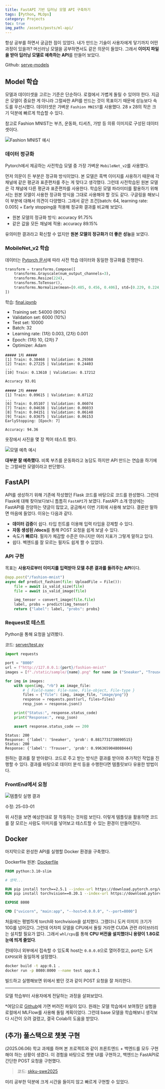 ```yaml
---
title: FastAPI 기반 딥러닝 모델 API 구축하기
tags: [Python, MLOps]
category: Projects
toc: true 
img_path: /assets/posts/ml-api/
---
```


항상 공부를 하면서 궁금한 점이 있었다. 내가 만드는 기술이 사용자에게 닿기까지 어떤 과정이 있을까? 머신러닝 모델을 공부하면서도 같은 의문이 들었다. 그래서 **이미지 파일을 받아 딥러닝 모델로 예측하는 API**를 만들어 보았다.

Github: [serve-models](https://github.com/denev6/serve-models)

## Model 학습

모델과 데이터셋을 고르는 기준은 단순하다. 로컬에서 가볍게 돌릴 수 있어야 한다. 지금은 모델이 중요한 게 아니라 그럴싸한 API를 만드는 것이 목표이기 때문에 성능보다 속도를 우선시했다. 데이터셋은 가벼운 `Fashion MNIST`를 사용했다. 28 x 28의 작은 크기 덕분에 빠르게 학습할 수 있다.

참고로 Fashion MNIST는 부츠, 운동화, 티셔츠, 가방 등 의류 이미지로 구성된 데이터셋이다.

![Fashion MNIST 예시](fashion-mnist.png)

### 데이터 정규화

Pytorch에서 제공하는 사전학습 모델 중 가장 가벼운 `MobileNet_v2`를 사용했다.

먼저 의문이 든 부분은 정규화 방식이었다. 본 모델은 흑백 이미지를 사용하기 때문에 각 채널에 같은 평균과 표준편차를 주는 게 맞다고 생각했다. 그런데 사전학습된 원본 모델은 각 채널에 다른 평균과 표준편차를 사용한다. 학습된 모델 파라미터를 활용하기 위해서는 원본 모델이 사용한 정규화 방식을 그대로 사용해야 할 것도 같다. 구글링을 해보니 이 부분에 대해서 의견이 다양했다. 그래서 같은 조건\[batch: 64, learning rate: 0.005\] + Early stopping을 적용해 정규화 결과를 비교해 보았다.

- 원본 모델의 정규화 방식: accuracy 91.75%
- 같은 값을 모든 채널에 적용: accuracy 89.15%

유의미한 결과라고 확신할 수 없지만 **원본 모델의 정규화가 더 좋은 성능**을 보였다.

### MobileNet_v2 학습

데이터는 [Pytorch 문서](https://pytorch.org/hub/pytorch_vision_mobilenet_v2/)에 따라 사전 학습 데이터와 동일한 정규화를 진행한다.

```python
transform = transforms.Compose([
    transforms.Grayscale(num_output_channels=3),
    transforms.Resize(224),
    transforms.ToTensor(),
    transforms.Normalize(mean=[0.485, 0.456, 0.406], std=[0.229, 0.224, 0.225]),
])
```

학습: [final.ipynb](https://github.com/denev6/serve-models/blob/main/src/lib/server/MobileNet/final.ipynb)

- Training set: 54000 (90%)
- Validation set: 6000 (10%)
- Test set: 10000
- Batch: 32
- Learning rate: (1차) 0.003, (2차) 0.001
- Epoch: (1차) 10, (2차) 7
- Optimizer: Adam

```text
##### 1차 #####
[1] Train: 0.38468 | Validation: 0.29368
[2] Train: 0.27225 | Validation: 0.24403
...
[10] Train: 0.13610 | Validation: 0.17212

Accuracy 93.01

##### 2차 #####
[1] Train: 0.09615 | Validation: 0.07122
...
[6] Train: 0.05107 | Validation: 0.06074
[7] Train: 0.04638 | Validation: 0.06033
[8] Train: 0.04151 | Validation: 0.06148
[9] Train: 0.03675 | Validation: 0.06153
EarlyStopping: [Epoch: 7]

Accuracy: 94.36
```

옷장에서 사진을 몇 장 찍어 테스트 했다.

![모델 예측 예시](prediction-img.png)

**대부분 잘 예측했다.** 비록 부츠를 운동화라고 농담도 하지만 API 만드는 연습을 하기에는 그럴싸한 모델이라고 판단했다.

## FastAPI

API를 생성하기 위해 기존에 작성했던 Flask 코드를 바탕으로 코드를 완성했다. 그런데 Flask에 대해 찾아보다보니 틈틈히 `FastAPI`가 보였다. FastAPI 소개 영상에는 FastAPI를 찬양하는 댓글이 많았고, 궁금해서 이번 기회에 사용해 보았다. 결론만 말하면 마음에 들었다. 이유는 다음과 같다.

- **데이터 검증**이 쉽다. 타입 힌트를 이용해 입력 타입을 강제할 수 있다.
- **자동 생성된 /docs**를 통해 POST 요청을 쉽게 보낼 수 있다.
- 속도가 **빠르다**. 필자가 체감할 수준은 아니지만 여러 지표가 그렇게 말하고 있다.
- 쉽다. 벡엔드를 잘 모르는 필자도 쉽게 짤 수 있었다.

### API 구현

목표는 **사용자로부터 이미지를 입력받아 모델 추론 결과를 돌려주는 API**이다.

```python
@app.post("/fashion-mnist")
async def predict_fashion(file: UploadFile = File()):
    file = await is_valid_size(file)
    file = await is_valid_image(file)

    img_tensor = convert_image(file.file)
    label, probs = predict(img_tensor)
    return {"label": label, "probs": probs}
```

### Request로 테스트

Python을 통해 요청을 날려봤다.

코드: [server/test.py](https://github.com/denev6/serve-models/blob/main/src/lib/server/test.py)

```python
import requests

port = "8000"
url = f"http://127.0.0.1:{port}/fashion-mnist"
images = [f"./static/sample/{name}.png" for name in ("Sneaker", "Trouser")]

for img in images:
    with open(img, "rb") as image_file:
        # { Field-name: File-name, File-object, File-type }
        files = {"file": (img, image_file, "image/png")}
        response = requests.post(url, files=files)
        resp_json = response.json()

    print("Status:", response.status_code)
    print("Response:", resp_json)

    assert response.status_code == 200
```

```text
Status: 200
Response: {'label': 'Sneaker', 'prob': 0.8817731738090515}
Status: 200
Response: {'label': 'Trouser', 'prob': 0.9963659048080444}
```

원하는 결과를 잘 받아왔다. 코드로 주고 받는 방식은 결과를 받아와 추가적인 작업을 진행할 수 있다. 결과를 바탕으로 데이터 분석 등을 수행한다면 템플릿보다 유용한 방법이다.

### FrontEnd에서 요청

![템플릿 실행 결과](prediction-template.png)

수정: 25-03-01

위 사진을 보면 예상한대로 잘 작동하는 것처럼 보인다. 이렇게 템플릿을 활용하면 코드를 잘 모르는 사람도 이미지를 넣어보고 테스트할 수 있는 환경이 만들어진다.

## Docker

마지막으로 완성한 API를 실행할 Docker 환경을 구축했다.

Dockerfile 원본: [Dockerfile](https://github.com/denev6/serve-models/blob/main/src/lib/server/Dockerfile)

```dockerfile
FROM python:3.10-slim

# 생략...

RUN pip install torch==2.5.1 --index-url https://download.pytorch.org/whl/cpu
RUN pip install torchvision==0.20.1 --index-url https://download.pytorch.org/whl/cpu

EXPOSE 8000

CMD ["uvicorn", "main:app", "--host=0.0.0.0", "--port=8000"]
```

처음에는 평범하게 torch와 torchvision을 설치했다. 그랬더니 도커 이미지 크기가 10G를 넘어갔다. 그런데 어차피 모델을 CPU에서 돌릴 거라면 CUDA 관련 라이브러리는 설치할 필요가 없다. 그래서 `whl/cpu`를 통해 **CPU 버전을 설치했더니 용량이 1.8G로 눈에 띄게 줄었다**.

컨테이너 외부에서 접속할 수 있도록 host는 `0.0.0.0`으로 열어주었고, port는 도커 `EXPOSE`와 동일하게 설정했다.

```bash
docker build -t app:0.1 .
docker run -p 8080:8000 --name test app:0.1
```

빌드하고 실행해보면 위에서 봤던 것과 같이 POST 요청을 잘 처리한다.

---

모델 학습부터 사용자에게 전달하는 과정을 살펴보았다.

\*여담으로 [Github](https://github.com/denev6/serve-models/tree/main/src/lib/server/MobileNet/_model)에 가면 버려진 파일이 있다. 원래는 모델 학습에서 보여줬던 실험을 로컬에서 MLFlow를 사용해 돌릴 계획이었다. 그런데 base 모델을 학습해보니 생각보다 시간이 오려 걸렸고, 결국 Colab의 도움을 받았다.

## (추가) 풀스택으로 챗봇 구현

(2025.06.06) 학교 과제를 하며 본 프로젝트와 같이 프론트엔드 + 백엔드를 모두 구현해야 하는 상황이 생겼다. 이 경험을 바탕으로 챗봇 UI를 구현하고, 백엔드는 FastAPI로 간단한 POST 요청을 구현했다.

> 코드: [skku-swe2025](https://github.com/denev6/skku-swe2025)

미리 공부한 덕분에 크게 시간을 들이지 않고 빠르게 구현할 수 있었다.
